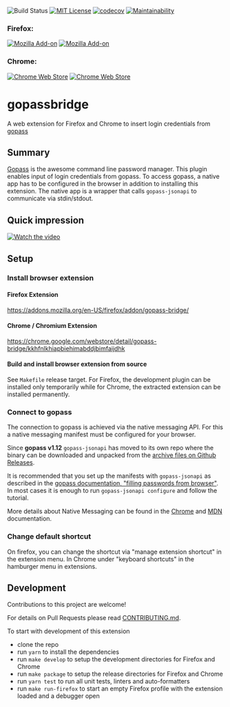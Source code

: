 ![Build Status](https://github.com/gopasspw/gopassbridge/workflows/Node.js%20CI/badge.svg?branch=master)
[![MIT License](https://img.shields.io/badge/license-MIT-blue.svg)](https://github.com/gopasspw/gopass/blob/master/LICENSE)
[![codecov](https://codecov.io/gh/gopasspw/gopassbridge/branch/master/graph/badge.svg)](https://codecov.io/gh/gopasspw/gopassbridge)
[![Maintainability](https://api.codeclimate.com/v1/badges/2dc6eded0845ab008be7/maintainability)](https://codeclimate.com/github/gopasspw/gopassbridge/maintainability)

### Firefox:
[![Mozilla Add-on](https://img.shields.io/amo/v/gopass-bridge.svg?colorB=45bf1e)](https://addons.mozilla.org/firefox/addon/gopass-bridge/)
[![Mozilla Add-on](https://img.shields.io/amo/d/gopass-bridge.svg)](https://addons.mozilla.org/firefox/addon/gopass-bridge/)

### Chrome:
[![Chrome Web Store](https://img.shields.io/chrome-web-store/v/kkhfnlkhiapbiehimabddjbimfaijdhk.svg?colorB=45bf1e)](https://chrome.google.com/webstore/detail/gopass-bridge/kkhfnlkhiapbiehimabddjbimfaijdhk)
[![Chrome Web Store](https://img.shields.io/chrome-web-store/users/kkhfnlkhiapbiehimabddjbimfaijdhk.svg)](https://chrome.google.com/webstore/detail/gopass-bridge/kkhfnlkhiapbiehimabddjbimfaijdhk)

# gopassbridge

A web extension for Firefox and Chrome to insert login credentials from [gopass](https://www.gopass.pw)

## Summary

[Gopass](https://github.com/gopasspw/gopass) is the awesome command line password manager.
This plugin enables input of login credentials from gopass.
To access gopass, a native app has to be configured in the browser in addition to installing this extension. 
The native app is a wrapper that calls `gopass-jsonapi` to communicate via stdin/stdout. 

## Quick impression

[![Watch the video](https://raw.github.com/gopasspw/gopassbridge/master/media/GopassBridgeWalkaroundPlaceholder.png)](https://youtu.be/ovOX_xP0d3s)

## Setup

### Install browser extension

#### Firefox Extension

https://addons.mozilla.org/en-US/firefox/addon/gopass-bridge/

#### Chrome / Chromium Extension

https://chrome.google.com/webstore/detail/gopass-bridge/kkhfnlkhiapbiehimabddjbimfaijdhk

#### Build and install browser extension from source

See `Makefile` release target. For Firefox, the development plugin can be installed only temporarily while for Chrome, the extracted extension can be installed permanently.

### Connect to gopass

The connection to gopass is achieved via the native messaging API.
For this a native messaging manifest must be configured for your browser.

Since **gopass v1.12** `gopass-jsonapi` has moved to its own repo where the binary can be downloaded and unpacked from the
[archive files on Github Releases](https://github.com/gopasspw/gopass-jsonapi/releases).

It is recommended that you set up the manifests with `gopass-jsonapi` as described in the 
[gopass documentation, "filling passwords from browser"](https://github.com/gopasspw/gopass/blob/master/docs/setup.md#filling-in-passwords-from-browser).
In most cases it is enough to run `gopass-jsonapi configure` and follow the tutorial.

More details about Native Messaging can be found in the [Chrome](https://developer.chrome.com/apps/nativeMessaging)
and [MDN](https://developer.mozilla.org/en-US/Add-ons/WebExtensions/Native_messaging) documentation.

### Change default shortcut

On firefox, you can change the shortcut via "manage extension shortcut" in the extension menu. 
In Chrome under "keyboard shortcuts" in the hamburger menu in extensions.

## Development

Contributions to this project are welcome!

For details on Pull Requests please read [CONTRIBUTING.md](./CONTRIBUTING.md).

To start with development of this extension
* clone the repo
* run `yarn` to install the dependencies
* run `make develop` to setup the development directories for Firefox and Chrome
* run `make package` to setup the release directories for Firefox and Chrome
* run `yarn test` to run all unit tests, linters and auto-formatters
* run `make run-firefox` to start an empty Firefox profile with the extension loaded and a debugger open
